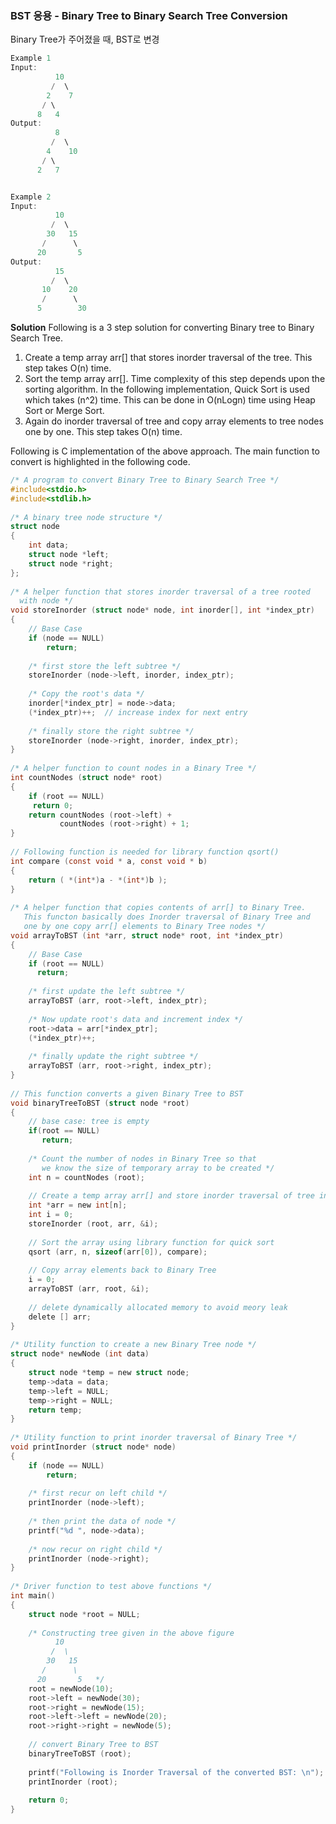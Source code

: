### BST 응용 - Binary Tree to Binary Search Tree Conversion



 Binary Tree가 주어졌을 때, BST로 변경

```java
Example 1
Input:
          10
         /  \
        2    7
       / \
      8   4
Output:
          8
         /  \
        4    10
       / \
      2   7


Example 2
Input:
          10
         /  \
        30   15
       /      \
      20       5
Output:
          15
         /  \
       10    20
       /      \
      5        30
```

**Solution**
Following is a 3 step solution for converting Binary tree to Binary Search Tree.
1) Create a temp array arr[] that stores inorder traversal of the tree. This step takes O(n) time.
2) Sort the temp array arr[]. Time complexity of this step depends upon the sorting algorithm. In the following implementation, Quick Sort is used which takes (n^2) time. This can be done in O(nLogn) time using Heap Sort or Merge Sort.
3) Again do inorder traversal of tree and copy array elements to tree nodes one by one. This step takes O(n) time.

Following is C implementation of the above approach. The main function to convert is highlighted in the following code.



```c
/* A program to convert Binary Tree to Binary Search Tree */
#include<stdio.h> 
#include<stdlib.h> 
  
/* A binary tree node structure */
struct node 
{ 
    int data; 
    struct node *left; 
    struct node *right; 
}; 
  
/* A helper function that stores inorder traversal of a tree rooted 
  with node */
void storeInorder (struct node* node, int inorder[], int *index_ptr) 
{ 
    // Base Case 
    if (node == NULL) 
        return; 
  
    /* first store the left subtree */
    storeInorder (node->left, inorder, index_ptr); 
  
    /* Copy the root's data */
    inorder[*index_ptr] = node->data; 
    (*index_ptr)++;  // increase index for next entry 
  
    /* finally store the right subtree */
    storeInorder (node->right, inorder, index_ptr); 
} 
  
/* A helper function to count nodes in a Binary Tree */
int countNodes (struct node* root) 
{ 
    if (root == NULL) 
     return 0; 
    return countNodes (root->left) + 
           countNodes (root->right) + 1; 
} 
  
// Following function is needed for library function qsort() 
int compare (const void * a, const void * b) 
{ 
    return ( *(int*)a - *(int*)b ); 
} 
  
/* A helper function that copies contents of arr[] to Binary Tree.  
   This functon basically does Inorder traversal of Binary Tree and  
   one by one copy arr[] elements to Binary Tree nodes */
void arrayToBST (int *arr, struct node* root, int *index_ptr) 
{ 
    // Base Case 
    if (root == NULL) 
      return; 
  
    /* first update the left subtree */
    arrayToBST (arr, root->left, index_ptr); 
  
    /* Now update root's data and increment index */
    root->data = arr[*index_ptr]; 
    (*index_ptr)++; 
  
    /* finally update the right subtree */
    arrayToBST (arr, root->right, index_ptr); 
} 
  
// This function converts a given Binary Tree to BST 
void binaryTreeToBST (struct node *root) 
{ 
    // base case: tree is empty 
    if(root == NULL) 
       return; 
  
    /* Count the number of nodes in Binary Tree so that 
       we know the size of temporary array to be created */
    int n = countNodes (root); 
  
    // Create a temp array arr[] and store inorder traversal of tree in arr[] 
    int *arr = new int[n]; 
    int i = 0; 
    storeInorder (root, arr, &i); 
  
    // Sort the array using library function for quick sort 
    qsort (arr, n, sizeof(arr[0]), compare); 
  
    // Copy array elements back to Binary Tree 
    i = 0; 
    arrayToBST (arr, root, &i); 
  
    // delete dynamically allocated memory to avoid meory leak 
    delete [] arr; 
} 
  
/* Utility function to create a new Binary Tree node */
struct node* newNode (int data) 
{ 
    struct node *temp = new struct node; 
    temp->data = data; 
    temp->left = NULL; 
    temp->right = NULL; 
    return temp; 
} 
  
/* Utility function to print inorder traversal of Binary Tree */
void printInorder (struct node* node) 
{ 
    if (node == NULL) 
        return; 
  
    /* first recur on left child */
    printInorder (node->left); 
  
    /* then print the data of node */
    printf("%d ", node->data); 
  
    /* now recur on right child */
    printInorder (node->right); 
} 
  
/* Driver function to test above functions */
int main() 
{ 
    struct node *root = NULL; 
  
    /* Constructing tree given in the above figure 
          10 
         /  \ 
        30   15 
       /      \ 
      20       5   */
    root = newNode(10); 
    root->left = newNode(30); 
    root->right = newNode(15); 
    root->left->left = newNode(20); 
    root->right->right = newNode(5); 
  
    // convert Binary Tree to BST 
    binaryTreeToBST (root); 
  
    printf("Following is Inorder Traversal of the converted BST: \n"); 
    printInorder (root); 
  
    return 0; 
} 
```

